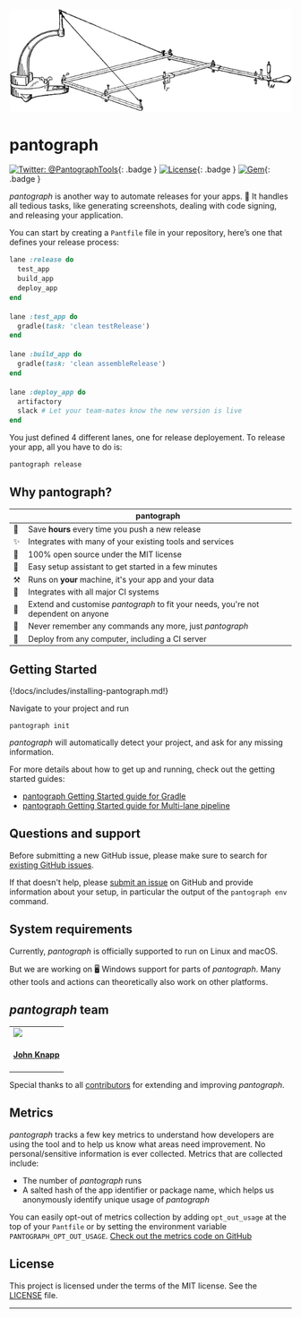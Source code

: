 ![img/pantograph_text.png](img/pantograph_text.png)

pantograph
============

[![Twitter: @PantographTools](https://img.shields.io/badge/contact-@PantographTools-blue.svg?style=flat)](https://twitter.com/PantographTools){: .badge }
[![License](https://img.shields.io/badge/license-MIT-green.svg?style=flat)](https://github.com/johnknapprs/pantograph/blob/master/LICENSE){: .badge }
[![Gem](https://img.shields.io/gem/v/pantograph.svg?style=flat)](https://rubygems.org/gems/pantograph){: .badge }

_pantograph_ is another way to automate releases for your apps.
🚀 It handles all tedious tasks, like generating screenshots, dealing with code signing, and releasing your application.

You can start by creating a `Pantfile` file in your repository, here’s one that defines your release process:

```ruby
lane :release do
  test_app
  build_app
  deploy_app
end

lane :test_app do
  gradle(task: 'clean testRelease')
end

lane :build_app do
  gradle(task: 'clean assembleRelease')
end

lane :deploy_app do
  artifactory
  slack # Let your team-mates know the new version is live
end
```

You just defined 4 different lanes, one for release deployement. To release your app, all you have to do is:

```shell
pantograph release
```

## Why pantograph?

|              | pantograph
-------------- | ----------
🚀 | Save **hours** every time you push a new release
✨ | Integrates with many of your existing tools and services
📖 | 100% open source under the MIT license
🎩 | Easy setup assistant to get started in a few minutes
⚒  | Runs on **your** machine, it's your app and your data
👻 | Integrates with all major CI systems
🔧 | Extend and customise _pantograph_ to fit your needs, you're not dependent on anyone
💭 | Never remember any commands any more, just _pantograph_
🚢 | Deploy from any computer, including a CI server

## Getting Started

{!docs/includes/installing-pantograph.md!}

Navigate to your project and run

```shell
pantograph init
```

_pantograph_ will automatically detect your project, and ask for any missing information.

For more details about how to get up and running, check out the getting started guides:


- [pantograph Getting Started guide for Gradle](getting-started/TODO/setup.md)
- [pantograph Getting Started guide for Multi-lane pipeline](getting-started/TODO/setup.md)


## Questions and support

Before submitting a new GitHub issue, please make sure to search for [existing GitHub issues](https://github.com/johnknapprs/pantograph/issues).

If that doesn't help, please [submit an issue](https://github.com/johnknapprs/pantograph/issues) on GitHub and provide information
about your setup, in particular the output of the `pantograph env` command.

## System requirements

Currently, _pantograph_ is officially supported to run on Linux and macOS. 

But we are working on 🖥️ Windows support for parts of _pantograph_. Many other tools and actions can theoretically also work on other platforms.

## _pantograph_ team

<table>
<tr>
<td>
<a href='https://twitter.com/petrosichor'><img src='https://github.com/johnknapprs.png?size=200' width=140></a>
<h4 align='center'><a href='https://twitter.com/petrosichor'>John Knapp</a></h4>
</td>
</table>

Special thanks to all [contributors](https://github.com/johnknapprs/pantograph/graphs/contributors) for extending and improving _pantograph_.

## Metrics
 
_pantograph_ tracks a few key metrics to understand how developers are using the tool and to help us know what areas need improvement. No personal/sensitive information is ever collected. Metrics that are collected include: 
 
* The number of _pantograph_ runs
* A salted hash of the app identifier or package name, which helps us anonymously identify unique usage of _pantograph_
 
You can easily opt-out of metrics collection by adding `opt_out_usage` at the top of your `Pantfile` or by setting the environment variable `PANTOGRAPH_OPT_OUT_USAGE`. [Check out the metrics code on GitHub](https://github.com/johnknapprs/pantograph/tree/master/pantograph_core/lib/pantograph_core/analytics)

## License

This project is licensed under the terms of the MIT license. See the [LICENSE](https://github.com/johnknapprs/pantograph/blob/master/LICENSE) file.

----
